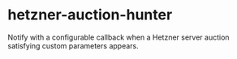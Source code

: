 # hetzner-auction-hunter
Notify with a configurable callback when a Hetzner server auction satisfying custom parameters appears.
